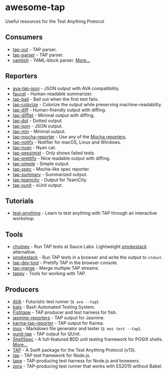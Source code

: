 # awesome-tap

Useful resources for the Test Anything Protocol

## Consumers

- [tap-out](https://github.com/scottcorgan/tap-out) - TAP parser.
- [tap-parser](https://github.com/substack/tap-parser) - TAP parser.
- [yamlish](https://github.com/isaacs/yamlish) - YAML-block parser. [More…](https://testanything.org/consumers.html)

## Reporters

- [ava-tap-json](https://github.com/yovasx2/ava-tap-json) - JSON output with AVA compatibility.
- [faucet](https://github.com/substack/faucet) - Human-readable summarizer.
- [tap-bail](https://github.com/juliangruber/tap-bail) - Bail out when the first test fails.
- [tap-colorize](https://github.com/substack/tap-colorize) - Colorize the output while preserving machine-readability.
- [tap-diff](https://github.com/axross/tap-diff) - Human-friendly output with diffing.
- [tap-difflet](https://github.com/namuol/tap-difflet) - Minimal output with diffing.
- [tap-dot](https://github.com/scottcorgan/tap-dot) - Dotted output.
- [tap-json](https://github.com/gummesson/tap-json) - JSON output.
- [tap-min](https://github.com/derhuerst/tap-min) - Minimal output.
- [tap-mocha-reporter](https://github.com/isaacs/tap-mocha-reporter) - Use any of the [Mocha reporters](https://github.com/isaacs/tap-mocha-reporter/tree/master/lib/reporters).
- [tap-notify](https://github.com/axross/tap-notify) - Notifier for macOS, Linux and Windows.
- [tap-nyan](https://github.com/calvinmetcalf/tap-nyan) - Nyan cat.
- [tap-pessimist](https://github.com/clux/tap-pessimist) - Only shows failed tests.
- [tap-prettify](https://github.com/toolness/tap-prettify) - Nice readable output with diffing.
- [tap-simple](https://github.com/joeybaker/tap-simple) - Simple output.
- [tap-spec](https://github.com/scottcorgan/tap-spec) - Mocha-like spec reporter.
- [tap-summary](https://github.com/zoubin/tap-summary) - Summarized output.
- [tap-teamcity](https://github.com/smockle/tap-teamcity) - Output for TeamCity.
- [tap-xunit](https://github.com/aghassemi/tap-xunit) - xUnit output.

## Tutorials

- [test-anything](https://github.com/finnp/test-anything) - Learn to test anything with TAP through an interactive workshop.

## Tools

- [chutney](https://github.com/derhuerst/chutney) - Run TAP tests at Sauce Labs. Lightweight [smokestack](https://github.com/hughsk/smokestack) alternative.
- [smokestack](https://github.com/hughsk/smokestack) - Run TAP tests in a browser and write the output to `stdout`.
- [tap-dev-tool](https://github.com/Jam3/tap-dev-tool) - Prettify TAP in the browser console.
- [tap-merge](https://github.com/anko/tap-merge) - Merge multiple TAP streams.
- [tappy](https://github.com/mblayman/tappy) - Tools for working with TAP.

## Producers

- [AVA](https://github.com/sindresorhus/ava) - Futuristic test runner (`$ ava --tap`).
- [bats](https://github.com/sstephenson/bats) - Bash Automated Testing System.
- [Fishtape](https://github.com/fisherman/fishtape) - TAP producer and test harness for fish.
- [jasmine-reporters](https://github.com/larrymyers/jasmine-reporters) - TAP output for Jasmine.
- [karma-tap-reporter](https://github.com/fumiakiy/karma-tap-reporter) - TAP output for Karma.
- [mos](https://github.com/zkochan/mos) - Markdown file generator and tester (`$ mos test --tap`).
- [qunit-tap](https://github.com/twada/qunit-tap) - TAP output for QUnit.
- [ShellSpec](https://github.com/shellspec/shellspec) - A full-featured BDD unit testing framework for POSIX shells. [More…](https://testanything.org/producers.html)
- [TAP](https://github.com/swiftdocorg/tap) - A Swift package for the Test Anything Protocol (v13).
- [tap](https://github.com/isaacs/node-tap) - TAP test framework for Node.js.
- [tape](https://github.com/substack/tape) - TAP-producing test harness for Node.js and browsers.
- [zora](https://github.com/lorenzofox3/zora) - TAP-producing test runner that works with ES2015 without Babel.
